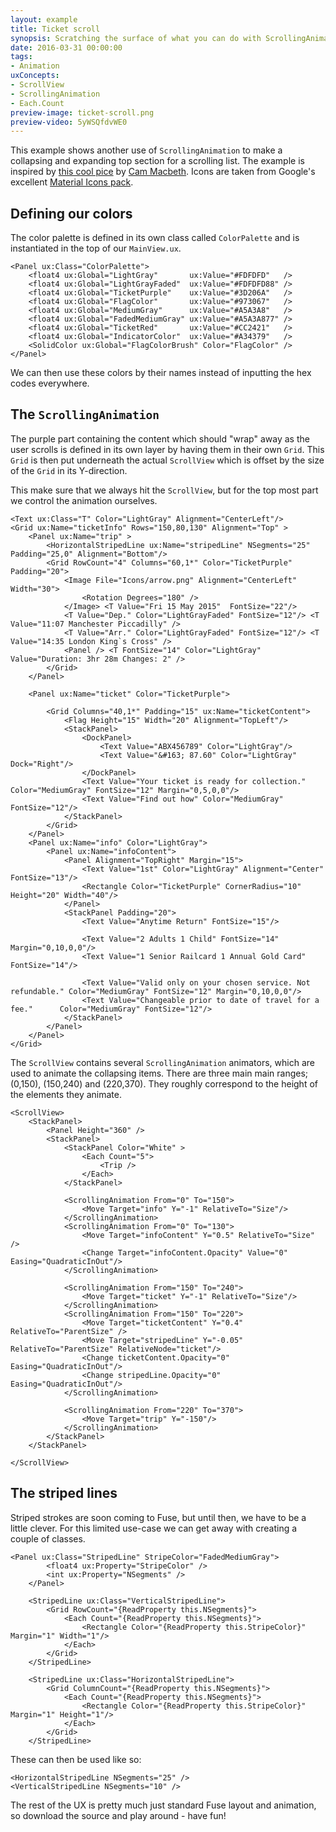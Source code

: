 ```yaml
---
layout: example
title: Ticket scroll
synopsis: Scratching the surface of what you can do with ScrollingAnimation
date: 2016-03-31 00:00:00
tags:
- Animation
uxConcepts:
- ScrollView
- ScrollingAnimation
- Each.Count
preview-image: ticket-scroll.png
preview-video: 5yWSQfdvWE0
---
```

This example shows another use of `ScrollingAnimation` to make a collapsing and expanding top section for a scrolling list. The example is inspired by [this cool pice](https://dribbble.com/shots/2367675-Ticket-scroll) by [Cam Macbeth](https://dribbble.com/cammacbeth). Icons are taken from Google's excellent [Material Icons pack](https://design.google.com/icons/).

## Defining our colors

The color palette is defined in its own class called `ColorPalette` and is instantiated in the top of our `MainView.ux`.

<!-- snippet-begin:code/ColorPalette.ux:ColorPalette -->

```
<Panel ux:Class="ColorPalette">
    <float4 ux:Global="LightGray"       ux:Value="#FDFDFD"   />
    <float4 ux:Global="LightGrayFaded"  ux:Value="#FDFDFD88" />
    <float4 ux:Global="TicketPurple"    ux:Value="#3D206A"   />
    <float4 ux:Global="FlagColor"       ux:Value="#973067"   />
    <float4 ux:Global="MediumGray"      ux:Value="#A5A3A8"   />
    <float4 ux:Global="FadedMediumGray" ux:Value="#A5A3A877" />
    <float4 ux:Global="TicketRed"       ux:Value="#CC2421"   />
    <float4 ux:Global="IndicatorColor"  ux:Value="#A34379"   />
    <SolidColor ux:Global="FlagColorBrush" Color="FlagColor" />
</Panel>
```

<!-- snippet-end -->

We can then use these colors by their names instead of inputting the hex codes everywhere.



## The `ScrollingAnimation`

The purple part containing the content which should "wrap" away as the user scrolls is defined in its own layer by having them in their own `Grid`. This `Grid` is then put underneath the actual `ScrollView` which is offset by the size of the `Grid` in its Y-direction.

This make sure that we always hit the `ScrollView`, but for the top most part we control the animation ourselves.

<!-- snippet-begin:code/MainView.ux:WrappingPart -->

```
<Text ux:Class="T" Color="LightGray" Alignment="CenterLeft"/>
<Grid ux:Name="ticketInfo" Rows="150,80,130" Alignment="Top" >
    <Panel ux:Name="trip" >
        <HorizontalStripedLine ux:Name="stripedLine" NSegments="25" Padding="25,0" Alignment="Bottom"/>
        <Grid RowCount="4" Columns="60,1*" Color="TicketPurple" Padding="20">
            <Image File="Icons/arrow.png" Alignment="CenterLeft" Width="30">
                <Rotation Degrees="180" />
            </Image> <T Value="Fri 15 May 2015"  FontSize="22"/>
            <T Value="Dep." Color="LightGrayFaded" FontSize="12"/> <T Value="11:07 Manchester Piccadilly" />
            <T Value="Arr." Color="LightGrayFaded" FontSize="12"/> <T Value="14:35 London King`s Cross" />
            <Panel /> <T FontSize="14" Color="LightGray" Value="Duration: 3hr 28m Changes: 2" />
        </Grid>
    </Panel>

    <Panel ux:Name="ticket" Color="TicketPurple">

        <Grid Columns="40,1*" Padding="15" ux:Name="ticketContent">
            <Flag Height="15" Width="20" Alignment="TopLeft"/>
            <StackPanel>
                <DockPanel>
                    <Text Value="ABX456789" Color="LightGray"/>
                    <Text Value="&#163; 87.60" Color="LightGray" Dock="Right"/>
                </DockPanel>
                <Text Value="Your ticket is ready for collection." Color="MediumGray" FontSize="12" Margin="0,5,0,0"/>
                <Text Value="Find out how" Color="MediumGray" FontSize="12"/>
            </StackPanel>
        </Grid>
    </Panel>
    <Panel ux:Name="info" Color="LightGray">
        <Panel ux:Name="infoContent">
            <Panel Alignment="TopRight" Margin="15">
                <Text Value="1st" Color="LightGray" Alignment="Center" FontSize="13"/>
                <Rectangle Color="TicketPurple" CornerRadius="10" Height="20" Width="40"/>
            </Panel>
            <StackPanel Padding="20">
                <Text Value="Anytime Return" FontSize="15"/>

                <Text Value="2 Adults 1 Child" FontSize="14" Margin="0,10,0,0"/>
                <Text Value="1 Senior Railcard 1 Annual Gold Card" FontSize="14"/>

                <Text Value="Valid only on your chosen service. Not refundable." Color="MediumGray" FontSize="12" Margin="0,10,0,0"/>
                <Text Value="Changeable prior to date of travel for a fee."      Color="MediumGray" FontSize="12"/>
            </StackPanel>
        </Panel>
    </Panel>
</Grid>
```

<!-- snippet-end -->

The `ScrollView` contains several `ScrollingAnimation` animators, which are used to animate the collapsing items. There are three main main ranges; (0,150), (150,240) and (220,370). They roughly correspond to the height of the elements they animate.

<!-- snippet-begin:code/MainView.ux:ScrollView -->

```
<ScrollView>
    <StackPanel>
        <Panel Height="360" />
        <StackPanel>
            <StackPanel Color="White" >
                <Each Count="5">
                    <Trip />
                </Each>
            </StackPanel>

            <ScrollingAnimation From="0" To="150">
                <Move Target="info" Y="-1" RelativeTo="Size"/>
            </ScrollingAnimation>
            <ScrollingAnimation From="0" To="130">
                <Move Target="infoContent" Y="0.5" RelativeTo="Size" />
                <Change Target="infoContent.Opacity" Value="0" Easing="QuadraticInOut"/>
            </ScrollingAnimation>

            <ScrollingAnimation From="150" To="240">
                <Move Target="ticket" Y="-1" RelativeTo="Size"/>
            </ScrollingAnimation>
            <ScrollingAnimation From="150" To="220">
                <Move Target="ticketContent" Y="0.4" RelativeTo="ParentSize" />
                <Move Target="stripedLine" Y="-0.05" RelativeTo="ParentSize" RelativeNode="ticket"/>
                <Change ticketContent.Opacity="0" Easing="QuadraticInOut"/>
                <Change stripedLine.Opacity="0" Easing="QuadraticInOut"/>
            </ScrollingAnimation>

            <ScrollingAnimation From="220" To="370">
                <Move Target="trip" Y="-150"/>
            </ScrollingAnimation>
        </StackPanel>
    </StackPanel>

</ScrollView>
```

<!-- snippet-end -->

## The striped lines

Striped strokes are soon coming to Fuse, but until then, we have to be a little clever. For this limited use-case we can get away with creating a couple of classes.

<!-- snippet-begin:code/StripedLine.ux:StripedLines -->

```
<Panel ux:Class="StripedLine" StripeColor="FadedMediumGray">
        <float4 ux:Property="StripeColor" />
        <int ux:Property="NSegments" />
    </Panel>

    <StripedLine ux:Class="VerticalStripedLine">
        <Grid RowCount="{ReadProperty this.NSegments}">
            <Each Count="{ReadProperty this.NSegments}">
                <Rectangle Color="{ReadProperty this.StripeColor}" Margin="1" Width="1"/>
            </Each>
        </Grid>
    </StripedLine>

    <StripedLine ux:Class="HorizontalStripedLine">
        <Grid ColumnCount="{ReadProperty this.NSegments}">
            <Each Count="{ReadProperty this.NSegments}">
                <Rectangle Color="{ReadProperty this.StripeColor}" Margin="1" Height="1"/>
            </Each>
        </Grid>
    </StripedLine>
```

<!-- snippet-end -->

These can then be used like so:

```
<HorizontalStripedLine NSegments="25" />
<VerticalStripedLine NSegments="10" />
```

The rest of the UX is pretty much just standard Fuse layout and animation, so download the source and play around - have fun!
